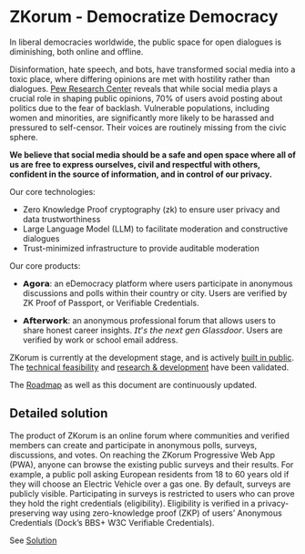# ZKorum - Democratize Democracy

In liberal democracies worldwide, the public space for open dialogues is diminishing, both online and offline.

Disinformation, hate speech, and bots, have transformed social media into a toxic place, where differing opinions are met with hostility rather than dialogues. [Pew Research Center](https://www.pewresearch.org/short-reads/2021/05/04/70-of-u-s-social-media-users-never-or-rarely-post-or-share-about-political-social-issues/) reveals that while social media plays a crucial role in shaping public opinions, 70% of users avoid posting about politics due to the fear of backlash. Vulnerable populations, including women and minorities, are significantly more likely to be harassed and pressured to self-censor. Their voices are routinely missing from the civic sphere.

**We believe that social media should be a safe and open space where all of us are free to express ourselves, civil and respectful with others, confident in the source of information, and in control of our privacy.**

Our core technologies:
- Zero Knowledge Proof cryptography (zk) to ensure user privacy and data trustworthiness
- Large Language Model (LLM) to facilitate moderation and constructive dialogues
- Trust-minimized infrastructure to provide auditable moderation

Our core products:

- 𝗔𝗴𝗼𝗿𝗮: an eDemocracy platform where users participate in anonymous discussions and polls within their country or city. Users are verified by ZK Proof of Passport, or Verifiable Credentials.

- 𝗔𝗳𝘁𝗲𝗿𝘄𝗼𝗿𝗸: an anonymous professional forum that allows users to share honest career insights. 𝘐𝘵'𝘴 𝘵𝘩𝘦 𝘯𝘦𝘹𝘵 𝘨𝘦𝘯 𝘎𝘭𝘢𝘴𝘴𝘥𝘰𝘰𝘳. Users are verified by work or school email address.

ZKorum is currently at the development stage, and is actively [built in public](https://github.com/zkorum/zkorum). The [technical feasibility](https://github.com/zkorum/poc/tree/main/vc-flow#how-does-it-work) and [research & development](https://github.com/docknetwork/crypto-wasm-ts/pull/19) have been validated.

The [Roadmap](https://github.com/zkorum/.github/blob/main/ROADMAP.md) as well as this document are continuously updated.

## Detailed solution

The product of ZKorum is an online forum where communities and verified members can create and participate in anonymous polls, surveys, discussions, and votes. On reaching the ZKorum Progressive Web App (PWA), anyone can browse the existing public surveys and their results. For example, a public poll asking European residents from 18 to 60 years old if they will choose an Electric Vehicle over a gas one. By default, surveys are publicly visible. Participating in surveys is restricted to users who can prove they hold the right credentials (eligibility). Eligibility is verified in a privacy-preserving way using zero-knowledge proof (ZKP) of users’ Anonymous Credentials (Dock’s BBS+ W3C Verifiable Credentials).

See [Solution](https://github.com/zkorum/.github/blob/main/SOLUTION.md)
